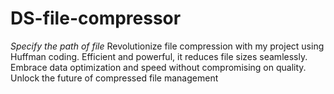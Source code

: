 # DS-file-compressor
*Specify the path of file*
Revolutionize file compression with my project using Huffman coding. Efficient and powerful, it reduces file sizes seamlessly. Embrace data optimization and speed without compromising on quality. Unlock the future of compressed file management
